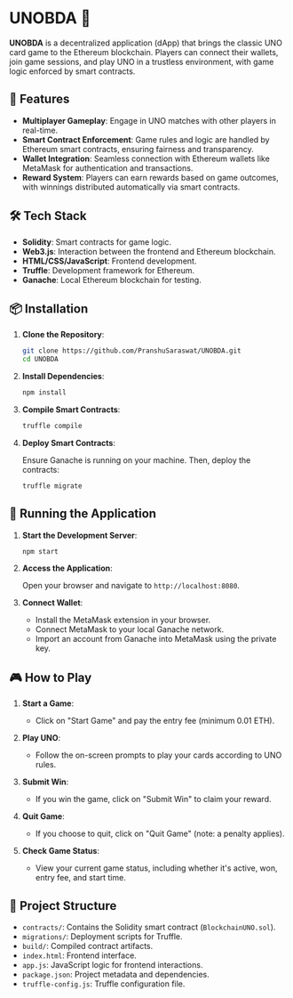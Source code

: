 # UNOBDA 🎴

**UNOBDA** is a decentralized application (dApp) that brings the classic UNO card game to the Ethereum blockchain. Players can connect their wallets, join game sessions, and play UNO in a trustless environment, with game logic enforced by smart contracts.

## 🚀 Features

- **Multiplayer Gameplay**: Engage in UNO matches with other players in real-time.
- **Smart Contract Enforcement**: Game rules and logic are handled by Ethereum smart contracts, ensuring fairness and transparency.
- **Wallet Integration**: Seamless connection with Ethereum wallets like MetaMask for authentication and transactions.
- **Reward System**: Players can earn rewards based on game outcomes, with winnings distributed automatically via smart contracts.

## 🛠️ Tech Stack

- **Solidity**: Smart contracts for game logic.
- **Web3.js**: Interaction between the frontend and Ethereum blockchain.
- **HTML/CSS/JavaScript**: Frontend development.
- **Truffle**: Development framework for Ethereum.
- **Ganache**: Local Ethereum blockchain for testing.

## 📦 Installation

1. **Clone the Repository**:

   ```bash
   git clone https://github.com/PranshuSaraswat/UNOBDA.git
   cd UNOBDA
   ```

2. **Install Dependencies**:

   ```bash
   npm install
   ```

3. **Compile Smart Contracts**:

   ```bash
   truffle compile
   ```

4. **Deploy Smart Contracts**:

   Ensure Ganache is running on your machine. Then, deploy the contracts:

   ```bash
   truffle migrate
   ```

## 🧪 Running the Application

1. **Start the Development Server**:

   ```bash
   npm start
   ```

2. **Access the Application**:

   Open your browser and navigate to `http://localhost:8080`.

3. **Connect Wallet**:

   - Install the MetaMask extension in your browser.
   - Connect MetaMask to your local Ganache network.
   - Import an account from Ganache into MetaMask using the private key.

## 🎮 How to Play

1. **Start a Game**:

   - Click on "Start Game" and pay the entry fee (minimum 0.01 ETH).

2. **Play UNO**:

   - Follow the on-screen prompts to play your cards according to UNO rules.

3. **Submit Win**:

   - If you win the game, click on "Submit Win" to claim your reward.

4. **Quit Game**:

   - If you choose to quit, click on "Quit Game" (note: a penalty applies).

5. **Check Game Status**:

   - View your current game status, including whether it's active, won, entry fee, and start time.

## 📁 Project Structure

- `contracts/`: Contains the Solidity smart contract (`BlockchainUNO.sol`).
- `migrations/`: Deployment scripts for Truffle.
- `build/`: Compiled contract artifacts.
- `index.html`: Frontend interface.
- `app.js`: JavaScript logic for frontend interactions.
- `package.json`: Project metadata and dependencies.
- `truffle-config.js`: Truffle configuration file.

